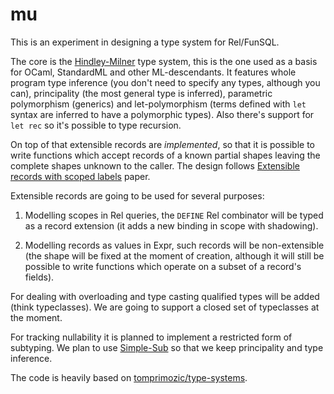 # mu

This is an experiment in designing a type system for Rel/FunSQL.

The core is the [Hindley-Milner][] type system, this is the one used as a basis
for OCaml, StandardML and other ML-descendants. It features whole program type
inference (you don't need to specify any types, although you can), principality
(the most general type is inferred), parametric polymorphism (generics) and
let-polymorphism (terms defined with `let` syntax are inferred to have a
polymorphic types). Also there's support for `let rec` so it's possible to type
recursion.

On top of that extensible records are *implemented*, so that it is possible to
write functions which accept records of a known partial shapes leaving the
complete shapes unknown to the caller. The design follows [Extensible records
with scoped labels][] paper.

Extensible records are going to be used for several purposes:

1. Modelling scopes in Rel queries, the `DEFINE` Rel combinator will be typed as
   a record extension (it adds a new binding in scope with shadowing).

2. Modelling records as values in Expr, such records will be non-extensible (the
   shape will be fixed at the moment of creation, although it will still be
   possible to write functions which operate on a subset of a record's fields).

For dealing with overloading and type casting qualified types will be added
(think typeclasses). We are going to support a closed set of typeclasses at the
moment.

For tracking nullability it is planned to implement a restricted form of
subtyping. We plan to use [Simple-Sub][] so that we keep principality and type
inference.

The code is heavily based on [tomprimozic/type-systems][].

[Simple-Sub]: https://lptk.github.io/simple-sub-paper
[Hindley-Milner]: https://en.wikipedia.org/wiki/Hindley–Milner_type_system
[Extensible records with scoped labels]: https://www.microsoft.com/en-us/research/wp-content/uploads/2016/02/scopedlabels.pdf
[tomprimozic/type-systems]: https://github.com/tomprimozic/type-systems
